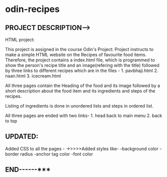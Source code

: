# odin-recipes

## PROJECT DESCRIPTION-->

HTML project:

This project is assigned in the course Odin's Project:
Project instructs to make a simple HTML website on the Recipes of favourite food items.
Therefore, the project contains a index.html file, which is programmed to show the person's recipe title and an image(refering with the title) followed by three links to different recipes
which are in the files - 1. pavbhaji.html 2. naan.html 3. icecream.html

All three pages contain the Heading of the food and its image followed by a short description about the food item and its ingredients and steps of the recipes.

Listing of ingredients is done in unordered lists and steps in ordered list.

All three pages are ended with two links- 1. head back to main menu 2. back to top

## UPDATED:

Added CSS to all the pages -
->>>>>Added styles like-
-background color
-border radius
-anchor tag color
-font color

## END------\*\*\*
